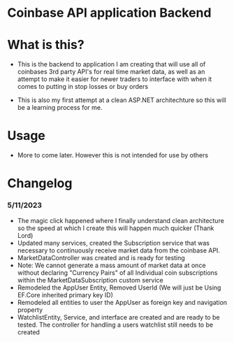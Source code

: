 # Coinbase API application Backend

# What is this?
- This is the backend to application I am creating that will use all of coinbases 3rd party API's for real time market data, as well as an attempt to make it easier for newer traders to interface with when it comes to putting in stop losses or buy orders

- This is also my first attempt at a clean ASP.NET architechture so this will be a learning process for me.

# Usage
- More to come later. However this is not intended for use by others

# Changelog

### 5/11/2023 
* The magic click happened where I finally understand clean architecture so the speed at which I create this will happen much quicker (Thank Lord)
* Updated many services, created the Subscription service that was necessary to continuously receive market data from the coinbase API.
* MarketDataController was created and is ready for testing
* Note: We cannot generate a mass amount of market data at once without declaring "Currency Pairs" of all Individual coin subscriptions within the MarketDataSubscription custom service
* Remodeled the AppUser Entity, Removed UserId (We will just be Using EF.Core inherited primary key ID)
* Remodeled all entities to user the AppUser as foreign key and navigation property
* WatchlistEntity, Service, and interface are created and are ready to be tested. The controller for handling a users watchlist still needs to be created